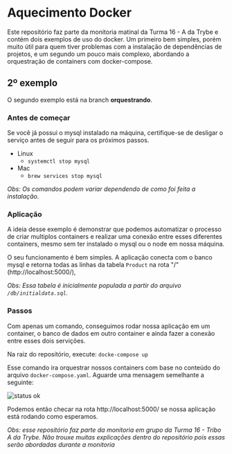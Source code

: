 #  Aquecimento Docker
Este repositório faz parte da monitoria matinal da Turma 16 - A da Trybe e contém dois exemplos de uso do docker. Um primeiro bem simples, porém muito útil para quem tiver problemas com a instalação de dependências de projetos, e um segundo um pouco mais complexo, abordando a orquestração de containers com docker-compose.

## 2º exemplo
O segundo exemplo está na branch **orquestrando**.

### Antes de começar
Se você já possui o mysql instalado na máquina, certifique-se de desligar o serviço antes de seguir para os próximos passos.

- Linux
  - `systemctl stop mysql`
- Mac
  - `brew services stop mysql`

*Obs: Os comandos podem variar dependendo de como foi feita a instalação.*

### Aplicação
A ideia desse exemplo é demonstrar que podemos automatizar o processo de criar multiplos containers e realizar uma conexão entre esses diferentes containers, mesmo sem ter instalado o mysql ou o node em nossa máquina.

O seu funcionamento é bem simples. A aplicação conecta com o banco mysql e retorna todas as linhas da tabela `Product` na rota "/" (http://localhost:5000/),

*Obs: Essa tabela é inicialmente populada a partir do arquivo `/db/initialdata.sql`.*

### Passos
Com apenas um comando, conseguimos rodar nossa aplicação em um container, o banco de dados em outro container e ainda fazer a conexão entre esses dois servições.

Na raiz do repositório, execute:
`docke-compose up`

Esse comando ira orquestrar nossos containers com base no conteúdo do arquivo `docker-compose.yaml`.
Aguarde uma mensagem semelhante a seguinte:

![status ok](https://i.ibb.co/wzgR11b/docker-Compose-Ok.png)

Podemos então checar na rota http://localhost:5000/ se nossa aplicação está rodando como esperamos.

*Obs: esse repositório faz parte da monitoria em grupo da Turma 16 - Tribo A da Trybe. Não trouxe muitas explicações dentro do repositório pois essas serão abordadas durante a monitoria*